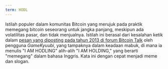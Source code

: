 ```yaml
---
term: HODL
---
```


Istilah populer dalam komunitas Bitcoin yang merujuk pada praktik memegang bitcoin seseorang untuk jangka panjang, meskipun ada volatilitas pasar, dan tidak menjualnya. Istilah ini berasal dari kesalahan ketik dalam [pesan yang diposting pada tahun 2013 di forum Bitcoin Talk](https://bitcointalk.org/index.php?topic=375643.msg4022997#msg4022997) oleh pengguna *GameKyuubi*, yang tampaknya dalam keadaan mabuk, di mana ia menulis "I AM HODLING" alih-alih "I AM HOLDING," yang berarti "memegang" dalam bahasa Inggris. Kata ini dengan cepat menjadi meme dan slogan.